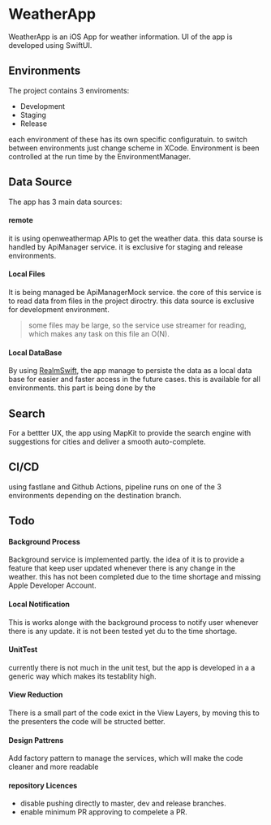 # WeatherApp

WeatherApp is an iOS App for weather information.
UI of the app is developed using SwiftUI.


## Environments
The project contains 3 enviroments:
- Development
- Staging
- Release

each environment of these has its own specific configuratuin.
to switch between environments just change scheme in XCode.
Environment is been controlled at the run time by the EnvironmentManager.




## Data Source
The app has 3 main data sources:



#### remote
it is using openweathermap APIs to get the weather data.
this data sourse is handled by ApiManager service.
it is exclusive for staging and release environments.



#### Local Files
It is being managed be ApiManagerMock service.
the core of this service is to read data from files in the project diroctry.
this data source is exclusive for development environment.
> some files may be large, so the service use streamer for reading, which makes any task on this file an O(N).



#### Local DataBase
By using [RealmSwift](https://www.mongodb.com/docs/realm/sdk/swift/ "RealmSwift"), the app manage to persiste the data as a local data base for easier and faster access in the future cases.
this is available for all environments.
this part is being done by the 



## Search
For a bettter UX, the app using MapKit to provide the search engine with suggestions for cities and deliver a smooth auto-complete.




## CI/CD
using fastlane and Github Actions, pipeline runs on one of the 3 environments depending on the destination branch.




## Todo
#### Background Process
Background service is implemented partly.
the idea of it is to provide a feature that keep user updated whenever there is any change in the weather.
this has not been completed due to the time shortage and missing Apple Developer Account.

#### Local Notification
This is works alonge with the background process to notify user whenever there is any update.
it is not been tested yet du to the time shortage.

#### UnitTest
currently there is not much in the unit test, but the app is developed in a a generic way which makes its testablity high.

#### View Reduction
There is a small part of the code exict in the View Layers, by moving this to the presenters the code will be structed better.

#### Design Pattrens
Add factory pattern to manage the services, which will make the code cleaner and more readable

#### repository Licences 
- disable pushing directly to master, dev and release branches.
- enable minimum PR approving to compelete a PR.
